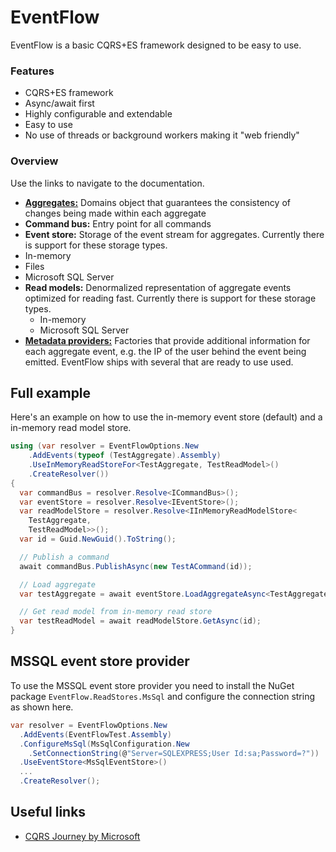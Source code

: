 # EventFlow
EventFlow is a basic CQRS+ES framework designed to be easy to use.

### Features

* CQRS+ES framework
* Async/await first
* Highly configurable and extendable
* Easy to use
* No use of threads or background workers making it "web friendly"

### Overview

Use the links to navigate to the documentation.

* [**Aggregates:**](./Documentation/Aggregates.md) Domains object
  that guarantees the consistency of changes being made within
  each aggregate
* **Command bus:** Entry point for all commands
* **Event store:** Storage of the event stream for aggregates.
  Currently there is support for these storage types.
 * In-memory
 * Files
 * Microsoft SQL Server
* **Read models:** Denormalized representation of aggregate events
  optimized for reading fast. Currently there is support for these
  storage types.
  * In-memory
  * Microsoft SQL Server
* [**Metadata providers:**](./Documentation/MetadataProviders.md)
  Factories that provide additional information for each aggregate
  event, e.g. the IP of the user behind the event being emitted.
  EventFlow ships with several that are ready to use used.

## Full example
Here's an example on how to use the in-memory event store (default)
and a in-memory read model store.

```csharp
using (var resolver = EventFlowOptions.New
    .AddEvents(typeof (TestAggregate).Assembly)
    .UseInMemoryReadStoreFor<TestAggregate, TestReadModel>()
    .CreateResolver())
{
  var commandBus = resolver.Resolve<ICommandBus>();
  var eventStore = resolver.Resolve<IEventStore>();
  var readModelStore = resolver.Resolve<IInMemoryReadModelStore<
    TestAggregate,
    TestReadModel>>();
  var id = Guid.NewGuid().ToString();

  // Publish a command
  await commandBus.PublishAsync(new TestACommand(id));

  // Load aggregate
  var testAggregate = await eventStore.LoadAggregateAsync<TestAggregate>(id);

  // Get read model from in-memory read store
  var testReadModel = await readModelStore.GetAsync(id);
}
```

## MSSQL event store provider
To use the MSSQL event store provider you need to install the NuGet
package `EventFlow.ReadStores.MsSql` and configure the connection
string as shown here.

```csharp
var resolver = EventFlowOptions.New
  .AddEvents(EventFlowTest.Assembly)
  .ConfigureMsSql(MsSqlConfiguration.New
    .SetConnectionString(@"Server=SQLEXPRESS;User Id:sa;Password=?"))
  .UseEventStore<MsSqlEventStore>()
  ...
  .CreateResolver();
```

## Useful links

* [CQRS Journey by Microsoft](https://msdn.microsoft.com/en-us/library/jj554200.aspx)
